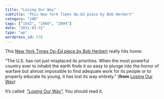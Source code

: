```yaml
---
title: "Losing Our Way"
subtitle: "This New York Times Op-Ed piece by Bob Herbert"
category: "298"
tags: ["1542", "1668", "2094"]
date: "2011-03-31"
type: "wp"
wordpress_id: 578
---
```

This [New York Times Op-Ed piece by Bob Herbert](http://www.nytimes.com/2011/03/26/opinion/26herbert.html?_r=1&ref=bobherbert) really hits home:

> 

“The U.S. has not just misplaced its priorities. When the most powerful country ever to inhabit the earth finds it so easy to plunge into the horror of warfare but almost impossible to find adequate work for its people or to properly educate its young, it has lost its way entirely.” (**from** [Losing Our Way](http://www.nytimes.com/2011/03/26/opinion/26herbert.html?_r=1&ref=bobherbert))

It’s called  [“Losing Our Way”](http://www.nytimes.com/2011/03/26/opinion/26herbert.html?_r=1&ref=bobherbert). You should read it.